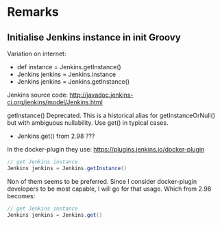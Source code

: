 # Remarks

## Initialise Jenkins instance in init Groovy

Variation on internet:
- def instance = Jenkins.getInstance()
- Jenkins jenkins = Jenkins.instance
- Jenkins jenkins = Jenkins.getInstance()

Jenkins source code: http://javadoc.jenkins-ci.org/jenkins/model/Jenkins.html

getInstance()
Deprecated. 
This is a historical alias for getInstanceOrNull() but with ambiguous nullability. Use get() in typical cases.

- Jenkins.get() from 2.98 ???

In the docker-plugin they use:
https://plugins.jenkins.io/docker-plugin

```groovy
// get Jenkins instance
Jenkins jenkins = Jenkins.getInstance()
```

Non of them seems to be preferred. 
Since I consider docker-plugin developers to be most capable, 
I will go for that usage.
Which from 2.98 becomes:

```groovy
// get Jenkins instance
Jenkins jenkins = Jenkins.get()
```


